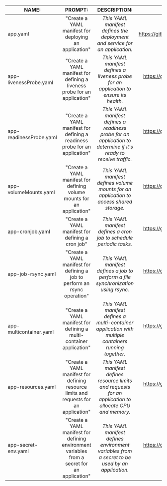 **NAME:**                                                                                                        	|                                          **PROMPT:**                                         	|                                                 **DESCRIPTION:**                                                 	|                               **EXAMPLE:**                              	|
|------------------------------------------------------------------------------------------------------------------	|:--------------------------------------------------------------------------------------------:	|:----------------------------------------------------------------------------------------------------------------:	|:-----------------------------------------------------------------------:	|
| app.yaml                           	| "Create a YAML manifest for deploying an application"                                        	| _This YAML manifest defines the deployment and service for an application._                                      	|         https://github.com/matvrus/yamls/blob/main/yaml/app.yaml        	|
| app-livenessProbe.yaml 	| "Create a YAML manifest for defining a liveness probe for an application"                    	| _This YAML manifest defines a liveness probe for an application to ensure its health._                           	|  https://github.com/matvrus/yamls/blob/main/yaml/app-livenessProbe.yaml 	|
| app-readinessProbe.yaml 	| "Create a YAML manifest for defining a readiness probe for an application"                   	| _This YAML manifest defines a readiness probe for an application to determine if it's ready to receive traffic._ 	| https://github.com/matvrus/yamls/blob/main/yaml/app-readinessProbe.yaml 	|
| app-volumeMounts.yaml    	| "Create a YAML manifest for defining volume mounts for an application"                       	| _This YAML manifest defines volume mounts for an application to access shared storage._                          	|  https://github.com/matvrus/yamls/blob/main/yaml/app-volumeMounts.yaml  	|
| app-cronjob.yaml               	| "Create a YAML manifest for defining a cron job"                                             	| _This YAML manifest defines a cron job to schedule periodic tasks._                                              	|     https://github.com/matvrus/yamls/blob/main/yaml/app-cronjob.yaml    	|
| app-job-rsync.yaml           	| "Create a YAML manifest for defining a job to perform an rsync operation"                    	| _This YAML manifest defines a job to perform a file synchronization using rsync._                                	|    https://github.com/matvrus/yamls/blob/main/yaml/app-job-rsync.yaml   	|
| app-multicontainer.yaml 	| "Create a YAML manifest for defining a multi-container application"                          	| _This YAML manifest defines a multi-container application with multiple containers running together._            	| https://github.com/matvrus/yamls/blob/main/yaml/app-multicontainer.yaml 	|
| app-resources.yaml        	| "Create a YAML manifest for defining resource limits and requests for an application"        	| _This YAML manifest defines resource limits and requests for an application to allocate CPU and memory._         	|    https://github.com/matvrus/yamls/blob/main/yaml/app-resources.yaml   	|
| app-secret-env.yaml        	| "Create a YAML manifest for defining environment variables from a secret for an application" 	| _This YAML manifest defines environment variables from a secret to be used by an application._                   	|   https://github.com/matvrus/yamls/blob/main/yaml/app-secret-env.yaml   	|